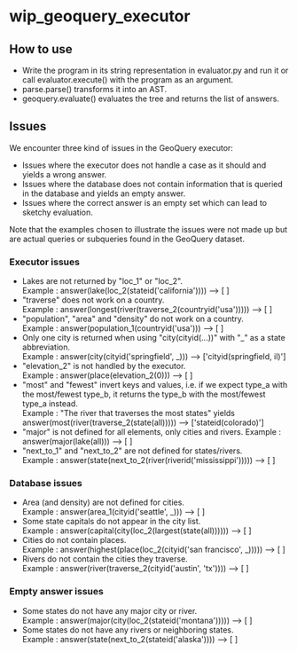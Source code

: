 # wip_geoquery_executor

## How to use

- Write the program in its string representation in evaluator.py and run it or call evaluator.execute() with the program as an argument.  
- parse.parse() transforms it into an AST.  
- geoquery.evaluate() evaluates the tree and returns the list of answers.  

## Issues

We encounter three kind of issues in the GeoQuery executor:  
- Issues where the executor does not handle a case as it should and yields a wrong answer.
- Issues where the database does not contain information that is queried in the database and yields an empty answer.
- Issues where the correct answer is an empty set which can lead to sketchy evaluation.

Note that the examples chosen to illustrate the issues were not made up but are actual queries or subqueries found in the GeoQuery dataset.

### Executor issues

- Lakes are not returned by "loc_1" or "loc_2".  
Example : answer(lake(loc_2(stateid('california')))) --> [ ]  
- "traverse" does not work on a country.  
Example : answer(longest(river(traverse_2(countryid('usa'))))) --> [ ]  
- "population", "area" and "density" do not work on a country.  
Example : answer(population_1(countryid('usa'))) --> [ ]  
- Only one city is returned when using "city(cityid(...))" with "_" as a state abbreviation.  
Example : answer(city(cityid('springfield', _))) --> ['cityid(springfield, il)']  
- "elevation_2" is not handled by the executor.  
Example : answer(place(elevation_2(0))) --> [ ]
- "most" and "fewest" invert keys and values, i.e. if we expect type_a with the most/fewest type_b, it returns the type_b with the most/fewest type_a instead.  
Example : "The river that traverses the most states" yields answer(most(river(traverse_2(state(all))))) --> ['stateid(colorado)']  
- "major" is not defined for all elements, only cities and rivers.
Example : answer(major(lake(all))) --> [ ]
- "next_to_1" and "next_to_2" are not defined for states/rivers.  
Example : answer(state(next_to_2(river(riverid('mississippi'))))) --> [ ]

### Database issues

- Area (and density) are not defined for cities.  
Example : answer(area_1(cityid('seattle', _))) --> [ ]
- Some state capitals do not appear in the city list.  
Example : answer(capital(city(loc_2(largest(state(all)))))) --> [ ]
- Cities do not contain places.  
Example : answer(highest(place(loc_2(cityid('san francisco', _))))) --> [ ]  
- Rivers do not contain the cities they traverse.  
Example : answer(river(traverse_2(cityid('austin', 'tx')))) --> [ ]

### Empty answer issues
- Some states do not have any major city or river.  
Example : answer(major(city(loc_2(stateid('montana'))))) --> [ ]
- Some states do not have any rivers or neighboring states.  
Example : answer(state(next_to_2(stateid('alaska')))) --> [ ]